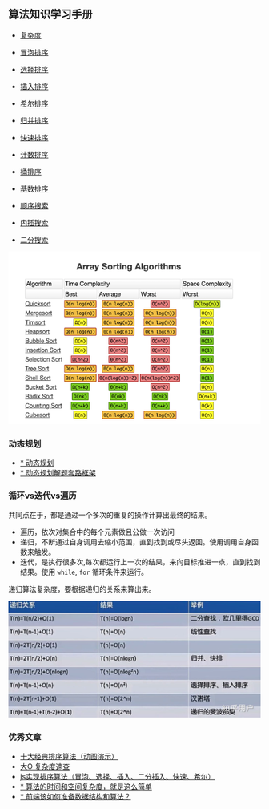 ## 算法知识学习手册

- [复杂度](./Complexity/complexity.md)

- [冒泡排序](./BubbleSort/bubble.md)
- [选择排序](./SelectionSort/SelectionSort.md)
- [插入排序](./InsertionSort/InsertionSort.md)
- [希尔排序](./ShellSort/SheelSort.md)
- [归并排序](./MergeSort/MergeSort.md)
- [快速排序](./QuickSort/QuickSort.md)
- [计数排序](./CountingSort/CountingSort.md)
- [桶排序](./BucketSort/BucketSort.md)
- [基数排序](./RadixSort/RadixSort.md)
- [顺序搜索](./SequentialSearch/SequentialSearch.md)
- [内插搜索](./InterpolationSearch/InterpolationSearch.md)
- [二分搜索](./BinarySearch/BinarySearch.md)

![images](./images/WX20200819-105621.png)

### 动态规划
- [* 动态规划](https://www.zhihu.com/question/23995189)
- [* 动态规划解题套路框架](https://labuladong.gitbook.io/algo/dong-tai-gui-hua-xi-lie/1.1-dong-tai-gui-hua-ji-ben-ji-qiao/dong-tai-gui-hua-xiang-jie-jin-jie)

### 循环vs迭代vs遍历

共同点在于，都是通过一个多次的重复的操作计算出最终的结果。

- 遍历，依次对集合中的每个元素做且公做一次访问
- 递归，不断通过自身调用去缩小范围，直到找到或尽头返回。使用调用自身函数来触发。
- 迭代，是执行很多次,每次都运行上一次的结果，来向目标推进一点，直到找到结果。使用 `while`, `for` 循环条件来运行。



递归算法复杂度，要根据递归的关系来算出来。

![images](./images/v2-6b854efd30ba33dbd1d758605fbf7c44_1440w.jpg)

### 优秀文章

- [十大经典排序算法（动图演示）](https://www.cnblogs.com/onepixel/p/7674659.html)
- [大O 复杂度速查](https://www.bigocheatsheet.com/)
- [js实现排序算法（冒泡、选择、插入、二分插入、快速、希尔）](https://blog.csdn.net/charlene0824/article/details/51387165)
- [* 算法的时间和空间复杂度，就是这么简单](https://www.toutiao.com/a6750625828465279495)
- [* 前端该如何准备数据结构和算法？](https://juejin.im/post/5d5b307b5188253da24d3cd1)